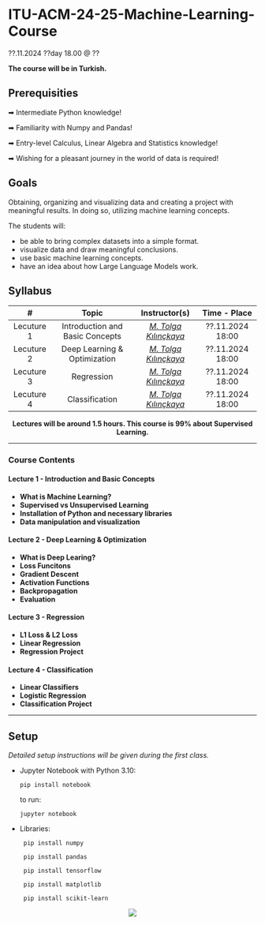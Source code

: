 # ITU-ACM-24-25-Machine-Learning-Course

??.11.2024 ??day 18.00 @ ??

**The course will be in Turkish.**

## Prerequisities

➡ Intermediate Python knowledge!

➡ Familiarity with Numpy and Pandas!

➡ Entry-level Calculus, Linear Algebra and Statistics knowledge!

➡ Wishing for a pleasant journey in the world of data is required!

## Goals

Obtaining, organizing and visualizing data and creating a project with meaningful results. In doing so, utilizing machine learning concepts.

The students will:
- be able to bring complex datasets into a simple format.
- visualize data and draw meaningful conclusions.
- use basic machine learning concepts.
- have an idea about how Large Language Models work.

## Syllabus

|     #           | Topic                          | Instructor(s)                        | Time - Place
| :----------------: | :-------------------------------: | :-----------------------------: | :-----------------------------: |
| Lecuture 1 | Introduction and Basic Concepts | [*M. Tolga Kılınçkaya*](https://github.com/TolgaKilinckaya)| ??.11.2024 18:00|
| Lecuture 2 | Deep Learning & Optimization | [*M. Tolga Kılınçkaya*](https://github.com/TolgaKilinckaya)| ??.11.2024 18:00|
| Lecuture 3 | Regression | [*M. Tolga Kılınçkaya*](https://github.com/TolgaKilinckaya)|  ??.11.2024 18:00|
| Lecuture 4 | Classification | [*M. Tolga Kılınçkaya*](https://github.com/TolgaKilinckaya)|  ??.11.2024 18:00|

<p align="center"><b>Lectures will be around 1.5 hours. This course is 99% about Supervised Learning.</b></p>

---

### Course Contents

#### Lecture 1 - Introduction and Basic Concepts

- **What is Machine Learning?**
- **Supervised vs Unsupervised Learning**
- **Installation of Python and necessary libraries**
- **Data manipulation and visualization**

#### Lecture 2 - Deep Learning & Optimization

- **What is Deep Learing?**
- **Loss Funcitons**
- **Gradient Descent**
- **Activation Functions**
- **Backpropagation**
- **Evaluation**

#### Lecture 3 - Regression

- **L1 Loss & L2 Loss**
- **Linear Regression**
- **Regression Project**
  
#### Lecture 4 - Classification

- **Linear Classifiers**
- **Logistic Regression**
- **Classification Project**

---

## Setup

*Detailed setup instructions will be given during the first class.*
- Jupyter Notebook with Python 3.10:
   ```
   pip install notebook
   ```
   to run:
   ```
   jupyter notebook
   ```
- Libraries:
  ```numpy
   pip install numpy
   ```
  ```pandas
   pip install pandas
   ```
  ```tensorflow
   pip install tensorflow
   ```
  ```matplotlib
   pip install matplotlib
   ```
  ```scikit-learn
   pip install scikit-learn
   ```


<p align="center">
  <a href="//ituacm.com" target="_blank">
    <img src="https://ituacm.com/static/media/ituacm-logo-blue.86ea7d8d54489e9178fa.png">
  </a>
</p>

